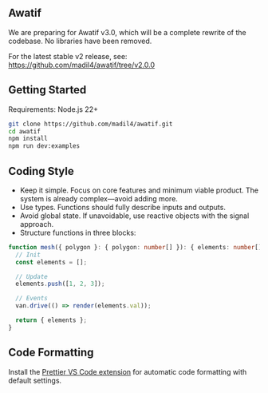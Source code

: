 ## Awatif

We are preparing for Awatif v3.0, which will be a complete rewrite of the codebase. No libraries have been removed.

For the latest stable v2 release, see:
https://github.com/madil4/awatif/tree/v2.0.0

## Getting Started

Requirements: Node.js 22+

```bash
git clone https://github.com/madil4/awatif.git
cd awatif
npm install
npm run dev:examples
```

## Coding Style

- Keep it simple. Focus on core features and minimum viable product. The system is already complex—avoid adding more.
- Use types. Functions should fully describe inputs and outputs.
- Avoid global state. If unavoidable, use reactive objects with the signal approach.
- Structure functions in three blocks:

```typescript
function mesh({ polygon }: { polygon: number[] }): { elements: number[][] } {
  // Init
  const elements = [];

  // Update
  elements.push([1, 2, 3]);

  // Events
  van.drive(() => render(elements.val));

  return { elements };
}
```

## Code Formatting

Install the [Prettier VS Code extension](https://marketplace.visualstudio.com/items?itemName=esbenp.prettier-vscode) for automatic code formatting with default settings.

